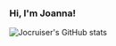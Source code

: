 ### Hi, I'm Joanna!

![Jocruiser's GitHub stats](https://github-readme-stats.vercel.app/api?username=Jocruiser&show_icons=true&theme=tokyonight)
